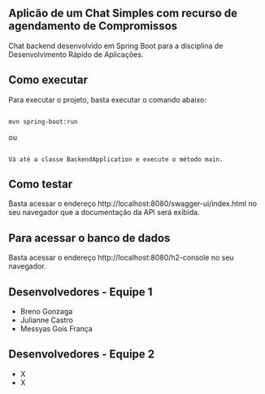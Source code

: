 ## Aplicão de um Chat Simples com recurso de agendamento de Compromissos

Chat backend desenvolvido em Spring Boot para a disciplina de Desenvolvimento Rápido de Aplicações.

## Como executar

Para executar o projeto, basta executar o comando abaixo:

```bash

mvn spring-boot:run

```

ou

```

Vá até a classe BackendApplication e execute o método main.

```

## Como testar

Basta acessar o endereço http://localhost:8080/swagger-ui/index.html no seu navegador que a documentação da API será exibida.

## Para acessar o banco de dados

Basta acessar o endereço http://localhost:8080/h2-console no seu navegador.

## Desenvolvedores - Equipe 1

- Breno Gonzaga
- Julianne Castro
- Messyas Gois França

## Desenvolvedores - Equipe 2

- X
- X
